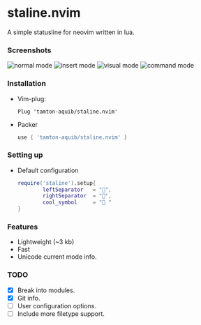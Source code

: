 # staline.nvim
A simple statusline for neovim written in lua.

### Screenshots
![normal mode](https://i.imgur.com/1gXX22o.png)
![insert mode](https://i.imgur.com/0bP6y0S.png)
![visual mode](https://i.imgur.com/v1sejC8.png)
![command mode](https://i.imgur.com/TD9CGJ6.png)


### Installation
* Vim-plug:
    ```vim
    Plug 'tamton-aquib/staline.nvim'
    ```
* Packer
    ```lua
    use { 'tamton-aquib/staline.nvim' }
    ```

### Setting up

* Default configuration
    ```lua
    require('staline').setup{
            leftSeparator   = "",
            rightSeparator  = "",
            cool_symbol     = " "
    }
    ```

### Features
* Lightweight (~3 kb)
* Fast
* Unicode current mode info.

### TODO

- [x] Break into modules.
- [x] Git info.
- [ ] User configuration options.
- [ ] Include more filetype support.
